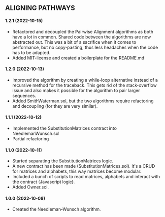 ## ALIGNING PATHWAYS

#### 1.2.1 (2022-10-15)

- Refactored and decoupled the Pairwise Alignment algorithms as both have a lot in common. Shared code between the algorithms are now abstracted out. This was a bit of a sacrifice when it comes to performance, but no copy-pasting, thus less headaches when the code has to be adapted.
- Added MIT-license and created a boilerplate for the README.md

#### 1.2.0 (2022-10-13)

- Improved the algorithm by creating a while-loop alternative instead of a recursive method for the traceback. This gets rid of the stack-overflow issue and also makes it possible for the algorithm to pair larger sequences.
- Added SmithWaterman.sol, but the two algorithms require refactoring and decoupling (for they are very similar).

#### 1.1.1 (2022-10-12)

- Implemented the SubstitutionMatrices contract into NeedlemanWunsch.sol
- Partial refactoring

#### 1.1.0 (2022-10-11)

- Started separating the SubstitutionMatrices logic.
- A new contract has been made (SubstitutionMatrices.sol). It's a CRUD for matrices and alphabets, this way matrices become modular.
- Included a bunch of scripts to read matrices, alphabets and interact with the contract (Javascript logic).
- Added Owner.sol.

#### 1.0.0 (2022-10-08)

- Created the Needleman-Wunsch algorithm.
